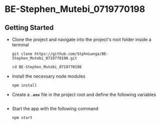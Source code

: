 # BE-Stephen_Mutebi_0719770198
## **Getting Started**
- Clone the project and navigate into the project's root folder inside a terminal

    ```shell
    git clone https://github.com/StphnLwnga/BE-Stephen_Mutebi_0719770198.git
    ```
    ```shell
    cd BE-Stephen_Mutebi_0719770198
    ```

-  Install the necessary node modules

    ```shell
    npm install
    ```
- Create a **`.env`** file in the project root and define the following variables

    ```

    ```

- Start the app with the following command

    ```shell
    npm start
    ```